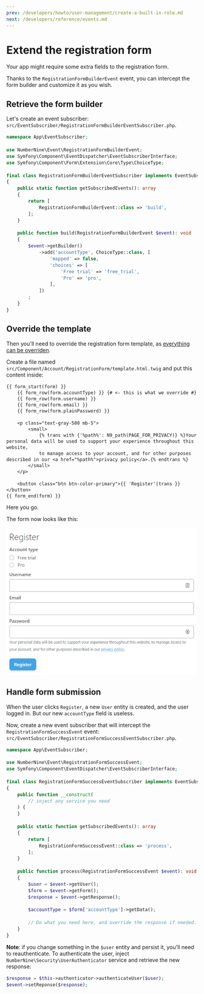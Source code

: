 ```yaml
---
prev: /developers/howto/user-management/create-a-built-in-role.md
next: /developers/reference/events.md
---
```


# Extend the registration form

Your app might require some extra fields to the registration form.

Thanks to the `RegistrationFormBuilderEvent` event, you can intercept the form builder and customize it as you wish.

## Retrieve the form builder

Let's create an event subscriber: `src/EventSubscriber/RegistrationFormBuilderEventSubscriber.php`.

```php
namespace App\EventSubscriber;

use NumberNine\Event\RegistrationFormBuilderEvent;
use Symfony\Component\EventDispatcher\EventSubscriberInterface;
use Symfony\Component\Form\Extension\Core\Type\ChoiceType;

final class RegistrationFormBuilderEventSubscriber implements EventSubscriberInterface
{
    public static function getSubscribedEvents(): array
    {
        return [
            RegistrationFormBuilderEvent::class => 'build',
        ];
    }

    public function build(RegistrationFormBuilderEvent $event): void
    {
        $event->getBuilder()
            ->add('accountType', ChoiceType::class, [
                'mapped' => false,
                'choices' => [
                    'Free trial' => 'free_trial',
                    'Pro' => 'pro',
                ],
            ])
        ;
    }
}
```

## Override the template

Then you'll need to override the registration form template, as [everything can be overriden](/developers/architecture/theming.md).

Create a file named `src/Component/Account/RegistrationForm/template.html.twig` and put this content inside:

```twig
{{ form_start(form) }}
    {{ form_row(form.accountType) }} {# <- this is what we override #}
    {{ form_row(form.username) }}
    {{ form_row(form.email) }}
    {{ form_row(form.plainPassword) }}

    <p class="text-gray-500 mb-5">
        <small>
            {% trans with {'%path%': N9_path(PAGE_FOR_PRIVACY)} %}Your personal data will be used to support your experience throughout this website,
            to manage access to your account, and for other purposes described in our <a href="%path%">privacy policy</a>.{% endtrans %}
        </small>
    </p>

    <button class="btn btn-color-primary">{{ 'Register'|trans }}</button>
{{ form_end(form) }}
```

Here you go.

The form now looks like this:

![Overriden registration form](/images/screenshots/howto_extend_registration_form.jpg)

## Handle form submission

When the user clicks `Register`, a new `User` entity is created, and the user logged in. But our new `accountType` field is useless.

Now, create a new event subscriber that will intercept the `RegistrationFormSuccessEvent` event: `src/EventSubscriber/RegistrationFormSuccessEventSubscriber.php`.

```php
namespace App\EventSubscriber;

use NumberNine\Event\RegistrationFormSuccessEvent;
use Symfony\Component\EventDispatcher\EventSubscriberInterface;

final class RegistrationFormSuccessEventSubscriber implements EventSubscriberInterface
{
    public function __construct(
        // inject any service you need
    ) {
    }

    public static function getSubscribedEvents(): array
    {
        return [
            RegistrationFormSuccessEvent::class => 'process',
        ];
    }

    public function process(RegistrationFormSuccessEvent $event): void
    {
        $user = $event->getUser();
        $form = $event->getForm();
        $response = $event->getResponse();

        $accountType = $form['accountType']->getData();

        // Do what you need here, and override the response if needed.
    }
}
```

**Note**: if you change something in the `$user` entity and persist it, you'll need to reauthenticate. To authenticate the user, inject `NumberNine\Security\UserAuthenticator` service and retrieve the new response:

```php
$response = $this->authenticator->authenticateUser($user);
$event->setReponse($response);
```
